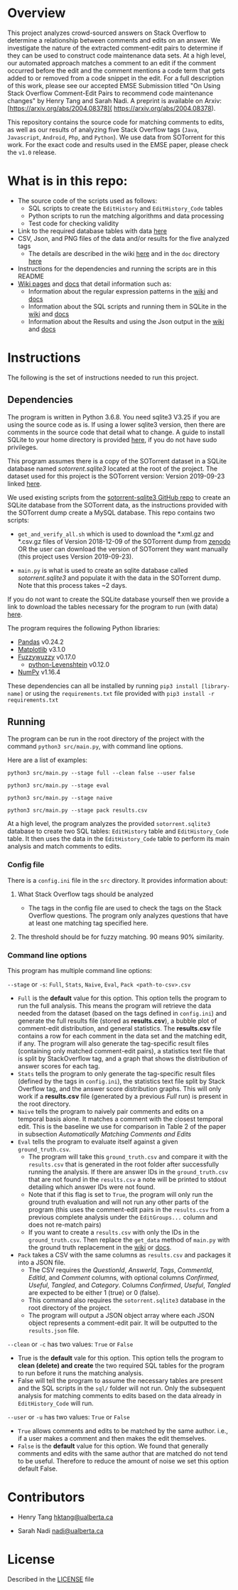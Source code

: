 # Overview
This project analyzes crowd-sourced answers on Stack Overflow to determine a relationship between comments and edits on an answer. 
We investigate the nature of the extracted comment-edit pairs to determine if they can be used to construct code maintenance data sets.
At a high level, our automated approach matches a comment to an edit if the comment occurred before the edit and the comment mentions a code term that gets added to or removed from a code snippet in the edit.
For a full description of this work, please see our accepted EMSE Submission titled "On Using Stack Overflow Comment-Edit Pairs to recommend code maintenance changes" by Henry Tang and Sarah Nadi. A preprint is available on Arxiv: [https://arxiv.org/abs/2004.08378]( https://arxiv.org/abs/2004.08378).

This repository contains the source code for matching comments to edits, as well as our results of analyzing five Stack Overflow tags (`Java`, `Javascript`, `Android`, `Php`, and `Python`). We use data from SOTorrent for this work. For the exact code and results used in the EMSE paper, please check the `v1.0` release.


# What is in this repo:

* The source code of the scripts used as follows:
    * SQL scripts to create the `EditHistory` and `EditHistory_Code` tables
    * Python scripts to run the matching algorithms and data processing
    * Test code for checking validity
* Link to the required database tables with data [here](https://drive.google.com/file/d/1oeCrZSWLq-JIlVoEXwUlQKJDzzyFk1oK/view?usp=sharing)
* CSV, Json, and PNG files of the data and/or results for the five analyzed tags
    * The details are described in the wiki [here](https://github.com/ualberta-smr/SOCommentEditsMapping/wiki/Data-directory) and in the `doc` directory [here](https://github.com/ualberta-smr/SOCommentEditsMapping/blob/master/doc)
* Instructions for the dependencies and running the scripts are in this README
* [Wiki pages](https://github.com/ualberta-smr/SOCommentEditsMapping/wiki) and [docs](https://github.com/ualberta-smr/SOCommentEditsMapping/blob/master/doc) that detail information such as:
    * Information about the regular expression patterns in the [wiki](https://github.com/ualberta-smr/SOCommentEditsMapping/wiki/Regex-Patterns) and [docs](https://github.com/ualberta-smr/SOCommentEditsMapping/blob/master/doc/regex_patterns.md)
    * Information about the SQL scripts and running them in SQLite in the [wiki](https://github.com/ualberta-smr/SOCommentEditsMapping/wiki/SQL-Scripts-and-Importing) and [docs](https://github.com/ualberta-smr/SOCommentEditsMapping/blob/master/doc/sql_importing.md)
    * Information about the Results and using the Json output in the [wiki](https://github.com/ualberta-smr/SOCommentEditsMapping/wiki/Results) and [docs](https://github.com/ualberta-smr/SOCommentEditsMapping/blob/master/doc/results.md)


# Instructions
The following is the set of instructions needed to run this project.

## Dependencies
The program is written in Python 3.6.8. You need sqlite3 V3.25 if you are using the source code as is. 
If using a lower sqlite3 version, then there are comments in the source code that detail what to change.
A guide to install SQLite to your home directory is provided [here](https://help.dreamhost.com/hc/en-us/articles/360028047592-Installing-a-custom-version-of-SQLite3), if you do not have sudo privileges.

This program assumes there is a copy of the SOTorrent dataset in a SQLite database named *sotorrent.sqlite3* located at the root of the project. The dataset used for this project is the SOTorrent version: Version 2019-09-23 linked [here](https://zenodo.org/record/3460115).

We used existing scripts from the [sotorrent-sqlite3 GitHub repo](https://github.com/awwong1/sotorrent-sqlite3) to create an SQLite database from the SOTorrent data, as the instructions provided with the SOTorrent dump create a MySQL database. This repo contains two scripts: 

* `get_and_verify_all.sh` which is used to download the *.xml.gz and *.csv.gz files of Version 2018-12-09 of the SOTorrent dump from [zenodo](https://zenodo.org/record/3460115) OR the user can download the version of SOTorrent they want manually (this project uses Version 2019-09-23). 

* `main.py` is what is used to create an sqlite database called *sotorrent.sqlite3* and populate it with the data in the SOTorrent dump. Note that this process takes ~2 days.

If you do not want to create the SQLite database yourself then we provide a link to download the tables necessary for the program to run (with data) [here](https://drive.google.com/file/d/1oeCrZSWLq-JIlVoEXwUlQKJDzzyFk1oK/view?usp=sharing).

The program requires the following Python libraries:
* [Pandas](https://pandas.pydata.org/) v0.24.2
* [Matplotlib](https://matplotlib.org/) v3.1.0
* [Fuzzywuzzy](https://github.com/seatgeek/fuzzywuzzy) v0.17.0
    * [python-Levenshtein]() v0.12.0
* [NumPy](https://numpy.org/) v1.16.4

These dependencies can all be installed by running `pip3 install [library-name]` or using the `requirements.txt` file provided with `pip3 install -r requirements.txt`

## Running
The program can be run in the root directory of the project with the command `python3 src/main.py`, with command line options.

Here are a list of examples:
 ```
 python3 src/main.py --stage full --clean false --user false
 
 python3 src/main.py --stage eval
 
 python3 src/main.py --stage naive

 python3 src/main.py --stage pack results.csv
```

At a high level, the program analyzes the provided `sotorrent.sqlite3` database to create two SQL tables: `EditHistory` table and  `EditHistory_Code` table. It then uses the data in the `EditHistory_Code` table to perform its main analysis and match comments to edits.
### Config file
There is a `config.ini` file in the `src` directory.
It provides information about:
1. What Stack Overflow tags should be analyzed
    * The tags in the config file are used to check the tags on the Stack Overflow questions. The program only analyzes questions that have at least one matching tag specified here.
    
2. The threshold should be for fuzzy matching. 90 means 90% similarity.

### Command line options
This program has multiple command line options:

`--stage` or `-s`: `Full`, `Stats`, `Naive`, `Eval`, `Pack <path-to-csv>.csv`
* `Full` is the **default** value for this option. This option tells the program to run the full analysis. This means the program will retrieve the data needed from the dataset (based on the tags defined in `config.ini`) and generate the full results file (stored as **results.csv**), a bubble plot of comment-edit distribution, and general statistics. The **results.csv** file contains a row for each comment in the data set and the matching edit, if any. The program will also generate the tag-specific result files (containing only matched comment-edit pairs), a statistics text file that is split by StackOverflow tag, and a graph that shows the distribution of answer scores for each tag.
* `Stats` tells the program to only generate the tag-specific result files (defined by the tags in `config.ini`), the statistics text file split by Stack Overflow tag, and the answer score distribution graphs. This will only work if a **results.csv** file (generated by a previous *Full* run) is present in the root directory.
* `Naive` tells the program to naively pair comments and edits on a temporal basis alone. It matches a comment with the closest temporal edit. This is the baseline we use for comparison in Table 2 of the paper in subsection *Automatically Matching Comments and Edits*
* `Eval` tells the program to evaluate itself against a given `ground_truth.csv`.  
    * The program will take this `ground_truth.csv` and compare it with the `results.csv` that is generated in the root folder after successfully running the analysis. If there are answer IDs in the `ground_truth.csv` that are not found in the `results.csv` a note will be printed to stdout detailing which answer IDs were not found. 
    * Note that if this flag is set to `True`, the program will only run the ground truth evaluation and will not run any other parts of the program (this uses the comment-edit pairs in the `results.csv` from a previous complete analysis under the `EditGroups...` column and does not re-match pairs)
    * If you want to create a `results.csv` with only the IDs in the `ground_truth.csv`. Then replace the `get_data` method of `main.py` with the ground truth replacement in the [wiki](https://github.com/ualberta-smr/SOCommentEditsMapping/wiki/Hardcoded-replacements) or [docs](https://github.com/ualberta-smr/SOCommentEditsMapping/blob/master/doc/hardcoded_replacements.md).
* `Pack` takes a CSV with the same columns as `results.csv` and packages it into a JSON file. 
  * The CSV requires the *QuestionId*, *AnswerId*, *Tags*, *CommentId*, *EditId*, and *Comment* columns, with optional columns *Confirmed*, *Useful*, *Tangled*, and *Category*. Columns *Confirmed*, *Useful*, *Tangled* are expected to be either 1 (true) or 0 (false). 
  * This command also requires the `sotorrent.sqlite3` database in the root directory of the project.
  * The program will output a JSON object array where each JSON object represents a comment-edit pair. It will be outputted to the `results.json` file.

`--clean` or `-c` has two values: `True` or `False`
* True is the **default** vale for this option. This option tells the program to **clean (delete) and create** the two required SQL tables for the program to run before it runs the matching analysis.
* False will tell the program to assume the necessary tables are present and the SQL scripts in the `sql/` folder will not run. Only the subsequent analysis for matching comments to edits based on the data already in `EditHistory_Code` will run.

`--user` or `-u` has two values: `True` or `False`
* `True` allows comments and edits to be matched by the same author. i.e., if a user makes a comment and then makes the edit themselves. 
* `False` is the **default** value for this option. We found that generally comments and edits with the same author that are matched do not tend to be useful. Therefore to reduce the amount of noise we set this option default False.

# Contributors

* Henry Tang <hktang@ualberta.ca>

* Sarah Nadi <nadi@ualberta.ca>

# License
Described in the [LICENSE](https://github.com/ualberta-smr/SOCommentEditsMapping/blob/master/LICENSE) file 
